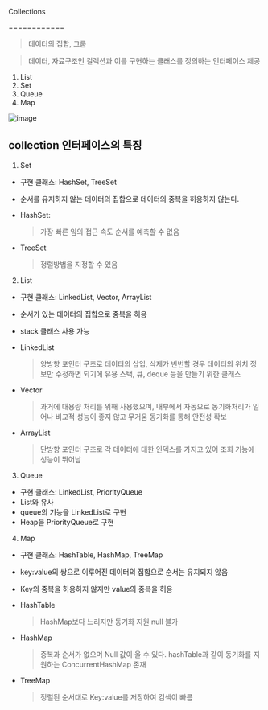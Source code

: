 Collections

============

> 데이터의 집합, 그룹

> 데이터, 자료구조인 컬렉션과 이를 구현하는 클래스를 정의하는 인터페이스 제공

1. List
2. Set
3. Queue
4. Map


![image](https://user-images.githubusercontent.com/94096054/160990347-2ba34be1-4d7a-490c-ae42-4d31cfea35eb.png)


## collection 인터페이스의 특징

1. Set

  * 구현 클래스: HashSet, TreeSet
  * 순서를 유지하지 않는 데이터의 집합으로 데이터의 중복을 허용하지 않는다. 
  
  * HashSet:
    
    > 가장 빠른 임의 접근 속도
    > 순서를 예측할 수 없음

  * TreeSet
  
    > 정렬방법을 지정할 수 있음
    
    
2. List

  * 구현 클래스: LinkedList, Vector, ArrayList
  * 순서가 있는 데이터의 집합으로 중복을 허용
  * stack 클래스 사용 가능
  
  * LinkedList
  
    > 양방향 포인터 구조로 데이터의 삽입, 삭제가 빈번할 경우 데이터의 위치 정보만 수정하면 되기에 유용
    > 스택, 큐, deque 등을 만들기 위한 클래스

  * Vector
  
    > 과거에 대용량 처리를 위해 사용했으며, 내부에서 자동으로 동기화처리가 일어나 비교적 성능이 좋지 않고 무거움
    > 동기화를 통해 안전성 확보

  * ArrayList
  
    > 단방향 포인터 구조로 각 데이터에 대한 인덱스를 가지고 있어 조회 기능에 성능이 뛰어남

  
3. Queue

  * 구현 클래스: LinkedList, PriorityQueue
  * List와 유사
  * queue의 기능을 LinkedList로 구현
  * Heap을 PriorityQueue로 구현

4. Map

  * 구현 클래스: HashTable, HashMap, TreeMap
  * key:value의 쌍으로 이루어진 데이터의 집합으로 순서는 유지되지 않음
  * Key의 중복을 허용하지 않지만 value의 중복을 허용

  * HashTable
  
    > HashMap보다 느리지만 동기화 지원
    > null 불가

  * HashMap
  
    > 중복과 순서가 없으며 Null 값이 올 수 있다.
    > hashTable과 같이 동기화를 지원하는 ConcurrentHashMap 존재

  * TreeMap
  
    > 정렬된 순서대로 Key:value를 저장하여 검색이 빠름










